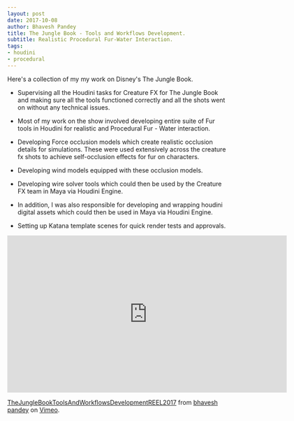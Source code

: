 ```yaml
---
layout: post
date: 2017-10-08
author: Bhavesh Pandey
title: The Jungle Book - Tools and Workflows Development.
subtitle: Realistic Procedural Fur-Water Interaction.
tags:
- houdini
- procedural
---
```


Here's a collection of my my work on Disney's The Jungle Book.

- Supervising all the Houdini tasks for Creature FX for The Jungle Book and making sure
all the tools functioned correctly and all the shots went on without any technical issues.

- Most of my work on the show involved developing entire suite of Fur tools
in Houdini for realistic and Procedural Fur - Water interaction.

- Developing Force occlusion models which create realistic occlusion details for
simulations. These were used extensively across the creature fx shots to achieve
self-occlusion effects for fur on characters.

- Developing wind models equipped with these occlusion models.

- Developing wire solver tools which could then be used by the Creature FX team in Maya
via Houdini Engine.

- In addition, I was also responsible for developing and wrapping houdini digital assets
which could then be used in Maya via Houdini Engine.

- Setting up Katana template scenes for quick render tests and approvals.


<iframe src="https://player.vimeo.com/video/200102186" width="640" height="360" frameborder="0" webkitallowfullscreen mozallowfullscreen allowfullscreen></iframe>
<p><a href="https://vimeo.com/200102186">TheJungleBookToolsAndWorkflowsDevelopmentREEL2017</a> from <a href="https://vimeo.com/bhaveshpandey">bhavesh pandey</a> on <a href="https://vimeo.com">Vimeo</a>.</p>
